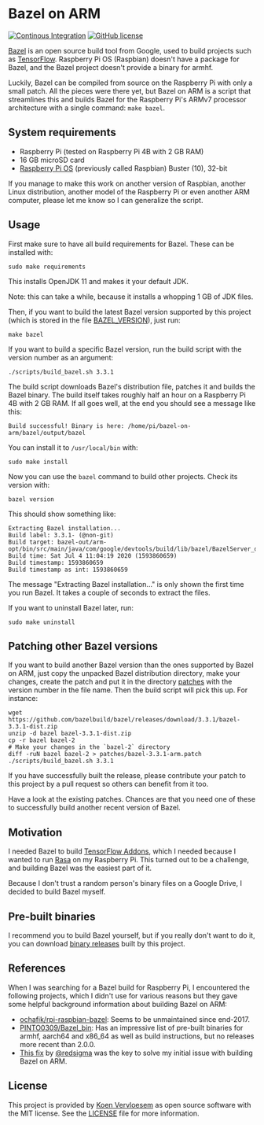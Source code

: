 # Bazel on ARM 

[![Continous Integration](https://github.com/koenvervloesem/bazel-on-arm/workflows/Tests/badge.svg)](https://github.com/koenvervloesem/bazel-on-arm/actions)
[![GitHub license](https://img.shields.io/github/license/koenvervloesem/bazel-on-arm.svg)](https://github.com/koenvervloesem/bazel-on-arm/blob/master/LICENSE)

[Bazel](https://bazel.build/) is an open source build tool from Google, used to build projects such as [TensorFlow](https://www.tensorflow.org/). Raspberry Pi OS (Raspbian) doesn't have a package for Bazel, and the Bazel project doesn't provide a binary for armhf.

Luckily, Bazel can be compiled from source on the Raspberry Pi with only a small patch. All the pieces were there yet, but Bazel on ARM is a script that streamlines this and builds Bazel for the Raspberry Pi's ARMv7 processor architecture with a single command: `make bazel`.

## System requirements

* Raspberry Pi (tested on Raspberry Pi 4B with 2 GB RAM)
* 16 GB microSD card
* [Raspberry Pi OS](https://www.raspberrypi.org/downloads/raspberry-pi-os/) (previously called Raspbian) Buster (10), 32-bit

If you manage to make this work on another version of Raspbian, another Linux distribution, another model of the Raspberry Pi or even another ARM computer, please let me know so I can generalize the script. 

## Usage

First make sure to have all build requirements for Bazel. These can be installed with:

```shell
sudo make requirements
```

This installs OpenJDK 11 and makes it your default JDK.

Note: this can take a while, because it installs a whopping 1 GB of JDK files.

Then, if you want to build the latest Bazel version supported by this project (which is stored in the file [BAZEL_VERSION](BAZEL_VERSION)), just run:

```shell
make bazel
```

If you want to build a specific Bazel version, run the build script with the version number as an argument:

```shell
./scripts/build_bazel.sh 3.3.1
```

The build script downloads Bazel's distribution file, patches it and builds the Bazel binary. The build itself takes roughly half an hour on a Raspberry Pi 4B with 2 GB RAM. If all goes well, at the end you should see a message like this:

```shell
Build successful! Binary is here: /home/pi/bazel-on-arm/bazel/output/bazel
```

You can install it to `/usr/local/bin` with:

```shell
sudo make install
```

Now you can use the `bazel` command to build other projects. Check its version with:

```shell
bazel version
```

This should show something like:

```shell
Extracting Bazel installation...
Build label: 3.3.1- (@non-git)
Build target: bazel-out/arm-opt/bin/src/main/java/com/google/devtools/build/lib/bazel/BazelServer_deploy.jar                                                                                                      
Build time: Sat Jul 4 11:04:19 2020 (1593860659)
Build timestamp: 1593860659
Build timestamp as int: 1593860659
```

The message "Extracting Bazel installation..." is only shown the first time you run Bazel. It takes a couple of seconds to extract the files.

If you want to uninstall Bazel later, run:

```shell
sudo make uninstall
```

## Patching other Bazel versions
If you want to build another Bazel version than the ones supported by Bazel on ARM, just copy the unpacked Bazel distribution directory, make your changes, create the patch and put it in the directory [patches](patches) with the version number in the file name. Then the build script will pick this up. For instance:

```shell
wget https://github.com/bazelbuild/bazel/releases/download/3.3.1/bazel-3.3.1-dist.zip
unzip -d bazel bazel-3.3.1-dist.zip
cp -r bazel bazel-2
# Make your changes in the `bazel-2` directory
diff -ruN bazel bazel-2 > patches/bazel-3.3.1-arm.patch
./scripts/build_bazel.sh 3.3.1
```

If you have successfully built the release, please contribute your patch to this project by a pull request so others can benefit from it too.

Have a look at the existing patches. Chances are that you need one of these to successfully build another recent version of Bazel.

## Motivation 

I needed Bazel to build [TensorFlow Addons](https://www.tensorflow.org/addons), which I needed because I wanted to run [Rasa](https://rasa.com/) on my Raspberry Pi. This turned out to be a challenge, and building Bazel was the easiest part of it.

Because I don't trust a random person's binary files on a Google Drive, I decided to build Bazel myself. 

## Pre-built binaries

I recommend you to build Bazel yourself, but if you really don't want to do it, you can download [binary releases](https://github.com/koenvervloesem/bazel-on-arm/releases) built by this project.

## References 

When I was searching for a Bazel build for Raspberry Pi, I encountered the following projects, which I didn't use for various reasons but they gave some helpful background information about building Bazel on ARM:

* [ochafik/rpi-raspbian-bazel](https://github.com/ochafik/rpi-raspbian-bazel): Seems to be unmaintained since end-2017.
* [PINTO0309/Bazel_bin](https://github.com/PINTO0309/Bazel_bin): Has an impressive list of pre-built binaries for armhf, aarch64 and x86_64 as well as build instructions, but no releases more recent than 2.0.0.
* [This fix](https://github.com/bazelbuild/bazel/issues/11643#issuecomment-650573425) by [@redsigma](https://github.com/redsigma) was the key to solve my initial issue with building Bazel on ARM.

## License

This project is provided by [Koen Vervloesem](mailto:koen@vervloesem.eu) as open source software with the MIT license. See the [LICENSE](LICENSE) file for more information.
